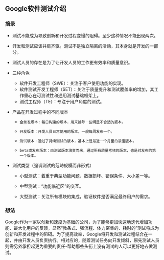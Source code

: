 ## Google软件测试介绍

### 摘录	

- 测试不能成为导致创新和开发过程变慢的阻碍。至少这种情况不能出现两次。

- 开发和测试应该并肩齐驱。测试不是独立隔离的活动，其本身就是开发的一部分。

- 测试人员的存在是为了让开发人员的工作更有效率和质量意识。

- 三种角色
  - 软件开发工程师（SWE）：关注于客户使用功能的实现。
  - 软件测试开发工程师（SET）：关注于质量提升和测试覆盖率的增加，其工作重心在可测试性和通用测试基础框架上。
  - 测试工程师（TE）：专注于用户角度的测试。
  
- 产品在开发过程中的不同版本
  - 	金丝雀版本：每日构建的版本，用来排除一些明显不合适的版本。
  - 	开发版本：开发人员日常使用的版本，一般每周发布一个。
  - 	测试版本：通过了持续测试的版本，基本上是最近一个月里的最佳版本。
  - 	beta或发布版本：由测试版本演变而来，通过所有质量考核的版本，也是对发布的第一个版本。
  
- 测试类型（强调测试的范畴规模而非形式）

  - 小型测试：着重于典型功能问题、数据损坏、错误条件、大小差一等。

  - 中型测试：“功能临近区”的交互。

  - 大型测试：关注所有模块的集成，验证软件是否满足最终用户的需求。

### 想法

​	Google作为一家以创新和速度为基础的公司，为了能够更加快速地迭代增加功能、最大化用户的反馈，显然“教条式、强流程、体力密集的、耗时的”测试将成为创新和开发过程中的阻碍。为了提高效率，Google将开发和测试过程结合在一起，并由开发人员负责执行。相对应的，随着测试任务向开发倾斜，原先测试人员则需另外承担起更为重要的责任-帮助那些头衔上没有测试的人可以更好地去做测试。